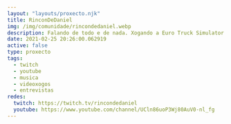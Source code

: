 ```yaml
---
layout: "layouts/proxecto.njk"
title: RinconDeDaniel
img: /img/comunidade/rincondedaniel.webp
description: Falando de todo e de nada. Xogando a Euro Truck Simulator facendo un imperio do mundo dos transportes. Tamén algo de Among Us, Valorant e cousas diversas. Tamén comento partidos do Dépor.
date: 2021-02-25 20:26:00.062919
active: false
type: proxecto
tags:
  - twitch
  - youtube
  - musica
  - videoxogos
  - entrevistas
redes:
  twitch: https://twitch.tv/rincondedaniel
  youtube: https://www.youtube.com/channel/UCln86uoP3Wj80AuV0-nl_fg
---
```

